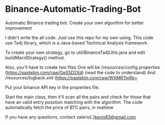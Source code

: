 # Binance-Automatic-Trading-Bot
Automatic Binance trading bot. Create your own algorithm for better improvement

I didn't write the all code. Just use this repo for my own using.
This code use Ta4j library, which is a Java-based Technical Analysis framework.

To create your own strategy, go to util/BinanceTa4jUtils.java and edit buildMacdStrategy() method.

Also, you'll have to create two files
One will be /resources/config.properties (https://pastebin.com/raw/GeS5D2Xd) (read the code to understand)
And /resources/logback.xml (https://pastebin.com/raw/WXMRTmRk=

Put your binance API key in the properties file.

Start the main class, then it'll scan all the pairs and check for those that have an valid entry posotion matching with the algorithm.
The code automatically fetch the price of BTC pairs, in realtime

If you have any questions, contact valerio[.]kevin83@gmail.com 
